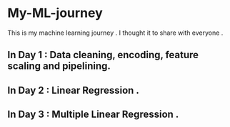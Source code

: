 # My-ML-journey
This is my machine learning journey . I thought it to share with everyone .
## In Day 1 : Data cleaning, encoding, feature scaling and pipelining. ##
## In Day 2 : Linear Regression . ##
## In Day 3 : Multiple Linear Regression . ##
